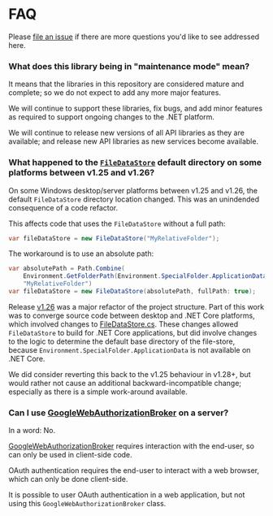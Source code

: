 # FAQ

Please [file an issue](https://github.com/google/google-api-dotnet-client/issues/new) if there are more questions you'd like to see addressed here.

### What does this library being in "maintenance mode" mean?

It means that the libraries in this repository are considered mature and complete; so we do not expect to add any more major features.

We will continue to support these libraries, fix bugs, and add minor features as required to support ongoing changes to the .NET platform.

We will continue to release new versions of all API libraries as they are available; and release new API libraries as new services become available.

### What happened to the [`FileDataStore`](https://github.com/google/google-api-dotnet-client/blob/master/Src/Support/Google.Apis/Util/Store/FileDataStore.cs) default directory on some platforms between v1.25 and v1.26?

On some Windows desktop/server platforms between v1.25 and v1.26, the default `FileDataStore` directory location changed. This was an unindended consequence of a code refactor.

This affects code that uses the `FileDataStore` without a full path:

```C#
var fileDataStore = new FileDataStore("MyRelativeFolder");
```

The workaround is to use an absolute path:
```C#
var absolutePath = Path.Combine(
    Environment.GetFolderPath(Environment.SpecialFolder.ApplicationData),
    "MyRelativeFolder")
var fileDataStore = new FileDataStore(absolutePath, fullPath: true);
```

Release [v1.26](https://github.com/google/google-api-dotnet-client/releases/tag/v1.26.2) was a major refactor of the project structure. Part of this work was to converge source code between desktop and .NET Core platforms, which involved changes to [FileDataStore.cs](https://github.com/google/google-api-dotnet-client/blob/master/Src/Support/Google.Apis/Util/Store/FileDataStore.cs). These changes allowed `FileDataStore` to build for .NET Core applications, but did involve changes to the logic to determine the default base directory of the file-store, because `Environment.SpecialFolder.ApplicationData` is not available on .NET Core.

We did consider reverting this back to the v1.25 behaviour in v1.28+, but would rather not cause an additional backward-incompatible change; especially as there is a simple work-around available. 

### Can I use [GoogleWebAuthorizationBroker](https://github.com/google/google-api-dotnet-client/blob/master/Src/Support/Google.Apis.Auth/OAuth2/GoogleWebAuthorizationBroker.cs) on a server?

In a word: No.

[GoogleWebAuthorizationBroker](https://github.com/google/google-api-dotnet-client/blob/master/Src/Support/Google.Apis.Auth/OAuth2/GoogleWebAuthorizationBroker.cs) requires interaction with the end-user, so can only be used in client-side code.

OAuth authentication requires the end-user to interact with a web browser, which can only be done client-side.

It is possible to user OAuth authentication in a web application, but not using this `GoogleWebAuthorizationBroker` class.